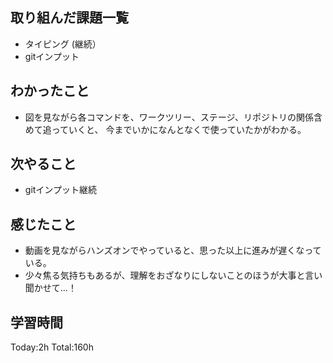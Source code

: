 ## 取り組んだ課題一覧
- タイピング (継続）
- gitインプット

## わかったこと
- 図を見ながら各コマンドを、ワークツリー、ステージ、リポジトリの関係含めて追っていくと、
今までいかになんとなくで使っていたかがわかる。

## 次やること
- gitインプット継続
  
## 感じたこと
- 動画を見ながらハンズオンでやっていると、思った以上に進みが遅くなっている。
- 少々焦る気持ちもあるが、理解をおざなりにしないことのほうが大事と言い聞かせて…！

## 学習時間
Today:2h
Total:160h
